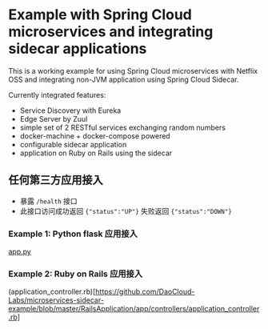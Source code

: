 # Example with Spring Cloud microservices and integrating sidecar applications

This is a working example for using Spring Cloud microservices with Netflix OSS and integrating non-JVM application using Spring Cloud Sidecar.

Currently integrated features:
 * Service Discovery with Eureka
 * Edge Server by Zuul
 * simple set of 2 RESTful services exchanging random numbers
 * docker-machine + docker-compose powered
 * configurable sidecar application
 * application on Ruby on Rails using the sidecar

## 任何第三方应用接入

- 暴露 `/health` 接口
- 此接口访问成功返回 `{"status":"UP"}` 失败返回 `{"status":"DOWN"}`

### Example 1: Python flask 应用接入
[app.py](https://github.com/DaoCloud-Labs/microservices-sidecar-example/blob/master/pythonApplicaion/app.py)


### Example 2: Ruby on Rails 应用接入
(application_controller.rb)[https://github.com/DaoCloud-Labs/microservices-sidecar-example/blob/master/RailsApplication/app/controllers/application_controller.rb]
